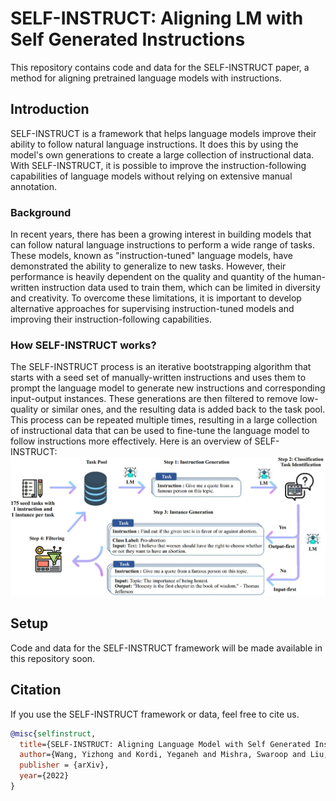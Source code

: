 # SELF-INSTRUCT: Aligning LM with Self Generated Instructions
This repository contains code and data for the SELF-INSTRUCT paper, a method for aligning pretrained language models with instructions.

## Introduction
SELF-INSTRUCT is a framework that helps language models improve their ability to follow natural language instructions. It does this by using the model's own generations to create a large collection of instructional data. With SELF-INSTRUCT, it is possible to improve the instruction-following capabilities of language models without relying on extensive manual annotation.

### Background
In recent years, there has been a growing interest in building models that can follow natural language instructions to perform a wide range of tasks. These models, known as "instruction-tuned" language models, have demonstrated the ability to generalize to new tasks. However, their performance is heavily dependent on the quality and quantity of the human-written instruction data used to train them, which can be limited in diversity and creativity. To overcome these limitations, it is important to develop alternative approaches for supervising instruction-tuned models and improving their instruction-following capabilities.

### How SELF-INSTRUCT works?
The SELF-INSTRUCT process is an iterative bootstrapping algorithm that starts with a seed set of manually-written instructions and uses them to prompt the language model to generate new instructions and corresponding input-output instances. These generations are then filtered to remove low-quality or similar ones, and the resulting data is added back to the task pool. This process can be repeated multiple times, resulting in a large collection of instructional data that can be used to fine-tune the language model to follow instructions more effectively.
Here is an overview of SELF-INSTRUCT:
![](docs/pipeline.JPG)

## Setup
Code and data for the SELF-INSTRUCT framework will be made available in this repository soon.

## Citation
If you use the SELF-INSTRUCT framework or data, feel free to cite us. 
```bibtex
@misc{selfinstruct,
  title={SELF-INSTRUCT: Aligning Language Model with Self Generated Instructions},
  author={Wang, Yizhong and Kordi, Yeganeh and Mishra, Swaroop and Liu, Alisa and Smith, Noah A. and Khashabi, Daniel and Hajishirzi, Hannaneh},
  publisher = {arXiv},
  year={2022}
}
```
